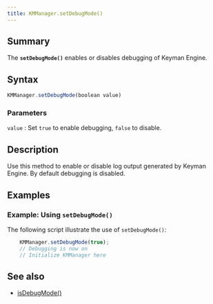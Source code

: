```yaml
---
title: KMManager.setDebugMode()
---
```


## Summary

The **`setDebugMode()`** enables or disables debugging of Keyman Engine.

## Syntax

``` javascript
KMManager.setDebugMode(boolean value)
```

### Parameters

`value`
:   Set `true` to enable debugging, `false` to disable.

## Description

Use this method to enable or disable log output generated by Keyman
Engine. By default debugging is disabled.

## Examples

### Example: Using `setDebugMode()`

The following script illustrate the use of `setDebugMode()`:

``` javascript
    KMManager.setDebugMode(true);
    // Debugging is now on
    // Initialize KMManager here
```

## See also

-   [isDebugMode()](isDebugMode)
